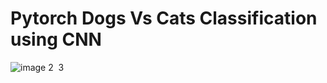 # Pytorch Dogs Vs Cats Classification using CNN

![image](https://user-images.githubusercontent.com/113373212/198815941-c0f59842-46bd-4c4e-92a7-4676d8a87668.png)
2
​
3

